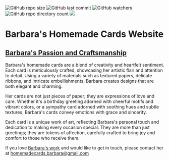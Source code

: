 ![GitHub repo size](https://img.shields.io/github/repo-size/JanaRobbins/Barbara-cards?style=plastic)  ![GitHub last commit](https://img.shields.io/github/last-commit/JanaRobbins/Barbara-cards?style=plastic) ![GitHub watchers](https://img.shields.io/github/watchers/JanaRobbins/Barbara-cards?style=plastic) ![GitHub repo directory count](https://img.shields.io/github/directory-file-count/JanaRobbins/Barbara-cards?style=plastic) ![](https://komarev.com/ghpvc/?username=JanaRobbins&style=plastic&label=Profile+views&color=ff69b4)

# **Barbara's Homemade Cards Website**
## [**Barbara's Passion and Craftsmanship**](https://janarobbins.github.io/Barbara-cards/)
 
Barbara's homemade cards are a blend of creativity and heartfelt sentiment. Each card is meticulously crafted, showcasing her artistic flair and attention to detail. Using a variety of materials such as textured papers, delicate ribbons, and intricate embellishments, Barbara creates designs that are both elegant and charming.

Her cards are not just pieces of paper; they are expressions of love and care. Whether it's a birthday greeting adorned with cheerful motifs and vibrant colors, or a sympathy card adorned with soothing hues and subtle textures, Barbara's cards convey emotions with grace and sincerity.

Each card is a unique work of art, reflecting Barbara's personal touch and dedication to making every occasion special. They are more than just greetings; they are tokens of affection, carefully crafted to bring joy and comfort to those who receive them.


If you love [Barbara's work](https://janarobbins.github.io/Barbara-cards/) and would like to get in touch, please contact her at homemadecards.barbara@gmail.com
